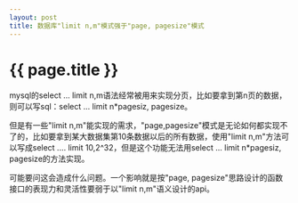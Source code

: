 ```yaml
---
layout: post
title: 数据库"limit n,m"模式强于"page, pagesize"模式
---
```


{{ page.title }}
===============

mysql的select ... limit n,m语法经常被用来实现分页，比如要拿到第n页的数据，则可以写sql：select ... limit n*pagesiz, pagesize。

但是有一些"limit n,m"能实现的需求，"page,pagesize"模式是无论如何都实现不了的，比如要拿到某大数据集第10条数据以后的所有数据，使用"limit n,m"方法可以写成select .... limit 10,2^32，但是这个功能无法用select ... limit n*pagesiz, pagesize的方法实现。

可能要问这会造成什么问题。一个影响就是按"page, pagesize"思路设计的函数接口的表现力和灵活性要弱于以"limit n,m"语义设计的api。

